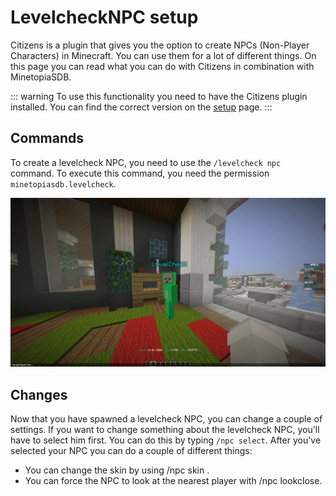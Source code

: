 # LevelcheckNPC setup

Citizens is a plugin that gives you the option to create NPCs (Non-Player Characters) in Minecraft. You can use them for a lot of different things. On this page you can read what you can do with Citizens in combination with MinetopiaSDB.

::: warning
To use this functionality you need to have the Citizens plugin installed. You can find the correct version on the [setup](../setup.md#dependencies) page.
:::

## Commands

To create a levelcheck NPC, you need to use the ``/levelcheck npc`` command. To execute this command, you need the permission ``minetopiasdb.levelcheck``. 

![LevelcheckNPC setup](./levelchecknpc_setup.png)

## Changes

Now that you have spawned a levelcheck NPC, you can change a couple of settings. If you want to change something about the levelcheck NPC, you'll have to select him first. You can do this by typing ``/npc select``. 
After you've selected your NPC you can do a couple of different things:
- You can change the skin by using /npc skin <playername>.
- You can force the NPC to look at the nearest player with /npc lookclose.